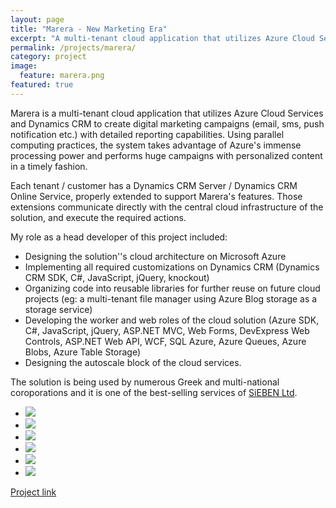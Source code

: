 ```yaml
---
layout: page
title: "Marera - New Marketing Era"
excerpt: "A multi-tenant cloud application that utilizes Azure Cloud Services and Dynamics CRM to create digital marketing campaigns with detailed reporting capabilities."
permalink: /projects/marera/
category: project
image:
  feature: marera.png
featured: true
---
```


Marera is a multi-tenant cloud application that utilizes Azure Cloud Services and Dynamics CRM to create digital marketing campaigns (email, sms, push notification etc.) with detailed reporting capabilities. Using parallel computing practices, the system takes advantage of Azure's immense processing power and performs huge campaigns with personalized content in a timely fashion. 

Each tenant / customer has a Dynamics CRM Server / Dynamics CRM Online Service, properly extended to support Marera's features. Those extensions communicate directly with the central cloud infrastructure of the solution, and execute the required actions.

My role as a head developer of this project included:

* Designing the solution''s cloud architecture on Microsoft Azure
* Implementing all required customizations on Dynamics CRM (Dynamics CRM SDK, C#, JavaScript, jQuery, knockout)
* Organizing code into reusable libraries for further reuse on future cloud projects (eg: a multi-tenant file manager using Azure Blog storage as a storage service)
* Developing the worker and web roles of the cloud solution (Azure SDK, C#, JavaScript, jQuery, ASP.NET MVC, Web Forms, DevExpress Web Controls, ASP.NET Web API, WCF, SQL Azure, Azure Queues, Azure Blobs, Azure Table Storage)
* Designing the autoscale block of the cloud services.

The solution is being used by numerous Greek and multi-national coroporations and it is one of the best-selling services of [SiEBEN Ltd](http://www.sieben.gr).

<ul class="list-inline gallery">
	<li>
		<a href="{{ site.baseurl }}/images/marera-arch-1-1024x582.png" class="image-popup mfp-with-zoom" title="Marera Architectural Overview 1">
			<img src="{{ site.baseurl }}/images/marera-arch-1-150x150.png" />
		</a>
	</li>
	<li>
		<a href="{{ site.baseurl }}/images/marera-arch-2-1024x582.png" class="image-popup mfp-with-zoom" title="Marera Architectural Overview 2">
			<img src="{{ site.baseurl }}/images/marera-arch-2-150x150.png" />
		</a>
	</li>
	<li>
		<a href="{{ site.baseurl }}/images/marera3-1024x582.png" class="image-popup mfp-with-zoom" title="The campaign control panel">
			<img src="{{ site.baseurl }}/images/marera3-150x150.png" />
		</a>
	</li>
	<li>
		<a href="{{ site.baseurl }}/images/marera1-1024x582.png" class="image-popup mfp-with-zoom" title="An overview of the Priority Queue pattern used in Marera">
			<img src="{{ site.baseurl }}/images/marera1-150x150.png" />
		</a>
	</li>
	<li>
		<a href="{{ site.baseurl }}/images/marera2-1024x582.png" class="image-popup mfp-with-zoom" title="An overview of the Retry pattern used in Marera">
			<img src="{{ site.baseurl }}/images/marera2-150x150.png" />
		</a>
	</li>
	<li>
		<a href="{{ site.baseurl }}/images/marera clients.png" class="image-popup mfp-with-zoom" title="A subset of Marera's customer list">
			<img src="{{ site.baseurl }}/images/marera-clients_150_150.png" />
		</a>
	</li>
</ul>

[Project link](http://www.marera.net/)